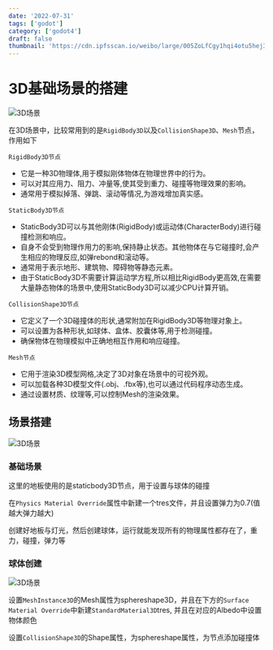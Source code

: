 ```yaml
---
date: '2022-07-31'
tags: ['godot']
category: ['godot4']
draft: false
thumbnail: 'https://cdn.ipfsscan.io/weibo/large/005ZoLfCgy1hqi4otu5hej311e0iiqru.jpg'
---
```


# 3D基础场景的搭建

<img data-id="20240608183544" src="https://cdn.ipfsscan.io/weibo/large/005ZoLfCgy1hqi4otu5hej311e0iiqru.jpg" alt="3D场景" />


在3D场景中，比较常用到的是`RigidBody3D`以及`CollisionShape3D`、`Mesh`节点，作用如下

`RigidBody3D节点`

- 它是一种3D物理体,用于模拟刚体物体在物理世界中的行为。
- 可以对其应用力、阻力、冲量等,使其受到重力、碰撞等物理效果的影响。
- 通常用于模拟掉落、弹跳、滚动等情况,为游戏增加真实感。

`StaticBody3D节点`

- StaticBody3D可以与其他刚体(RigidBody)或运动体(CharacterBody)进行碰撞检测和响应。
- 自身不会受到物理作用力的影响,保持静止状态。其他物体在与它碰撞时,会产生相应的物理反应,如弹rebond和滚动等。
- 通常用于表示地形、建筑物、障碍物等静态元素。
- 由于StaticBody3D不需要计算运动学方程,所以相比RigidBody更高效,在需要大量静态物体的场景中,使用StaticBody3D可以减少CPU计算开销。

`CollisionShape3D节点`

- 它定义了一个3D碰撞体的形状,通常附加在RigidBody3D等物理对象上。
- 可以设置为各种形状,如球体、盒体、胶囊体等,用于检测碰撞。
- 确保物体在物理模拟中正确地相互作用和响应碰撞。

`Mesh节点`

- 它用于渲染3D模型网格,决定了3D对象在场景中的可视外观。
- 可以加载各种3D模型文件(.obj、.fbx等),也可以通过代码程序动态生成。
- 通过设置材质、纹理等,可以控制Mesh的渲染效果。


## 场景搭建

<img data-id="20240608183603" src="https://cdn.ipfsscan.io/weibo/large/005ZoLfCgy1hqi4p5bj3pj30ci0g0go9.jpg" alt="3D场景" />

### 基础场景

这里的地板使用的是staticbody3D节点，用于设置与球体的碰撞

在`Physics Material Override`属性中新建一个tres文件，并且设置弹力为0.7(值越大弹力越大)

创建好地板与灯光，然后创建球体，运行就能发现所有的物理属性都存在了，重力，碰撞，弹力等

### 球体创建

<img data-id="20240608183618" src="https://cdn.ipfsscan.io/weibo/large/005ZoLfCgy1hqi4pf4nqwj30d007eab7.jpg" alt="3D场景" />

设置`MeshInstance3D`的Mesh属性为sphereshape3D，并且在下方的`Surface Material Override`中新建`StandardMaterial3D`tres, 并且在对应的Albedo中设置物体颜色

设置`CollisionShape3D`的Shape属性，为sphereshape属性，为节点添加碰撞体
